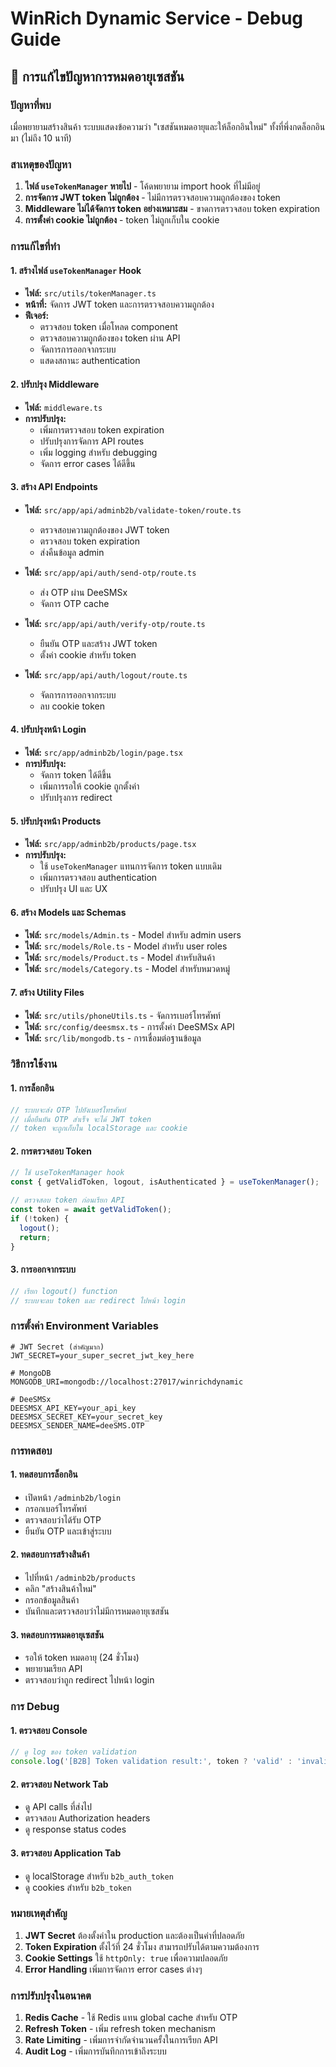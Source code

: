 # WinRich Dynamic Service - Debug Guide

## 🔧 การแก้ไขปัญหาการหมดอายุเซสชัน

### ปัญหาที่พบ
เมื่อพยายามสร้างสินค้า ระบบแสดงข้อความว่า "เซสชันหมดอายุและให้ล็อกอินใหม่" ทั้งที่พึ่งกดล็อกอินมา (ไม่ถึง 10 นาที)

### สาเหตุของปัญหา
1. **ไฟล์ `useTokenManager` หายไป** - โค้ดพยายาม import hook ที่ไม่มีอยู่
2. **การจัดการ JWT token ไม่ถูกต้อง** - ไม่มีการตรวจสอบความถูกต้องของ token
3. **Middleware ไม่ได้จัดการ token อย่างเหมาะสม** - ขาดการตรวจสอบ token expiration
4. **การตั้งค่า cookie ไม่ถูกต้อง** - token ไม่ถูกเก็บใน cookie

### การแก้ไขที่ทำ

#### 1. สร้างไฟล์ `useTokenManager` Hook
- **ไฟล์:** `src/utils/tokenManager.ts`
- **หน้าที่:** จัดการ JWT token และการตรวจสอบความถูกต้อง
- **ฟีเจอร์:**
  - ตรวจสอบ token เมื่อโหลด component
  - ตรวจสอบความถูกต้องของ token ผ่าน API
  - จัดการการออกจากระบบ
  - แสดงสถานะ authentication

#### 2. ปรับปรุง Middleware
- **ไฟล์:** `middleware.ts`
- **การปรับปรุง:**
  - เพิ่มการตรวจสอบ token expiration
  - ปรับปรุงการจัดการ API routes
  - เพิ่ม logging สำหรับ debugging
  - จัดการ error cases ได้ดีขึ้น

#### 3. สร้าง API Endpoints
- **ไฟล์:** `src/app/api/adminb2b/validate-token/route.ts`
  - ตรวจสอบความถูกต้องของ JWT token
  - ตรวจสอบ token expiration
  - ส่งคืนข้อมูล admin

- **ไฟล์:** `src/app/api/auth/send-otp/route.ts`
  - ส่ง OTP ผ่าน DeeSMSx
  - จัดการ OTP cache

- **ไฟล์:** `src/app/api/auth/verify-otp/route.ts`
  - ยืนยัน OTP และสร้าง JWT token
  - ตั้งค่า cookie สำหรับ token

- **ไฟล์:** `src/app/api/auth/logout/route.ts`
  - จัดการการออกจากระบบ
  - ลบ cookie token

#### 4. ปรับปรุงหน้า Login
- **ไฟล์:** `src/app/adminb2b/login/page.tsx`
- **การปรับปรุง:**
  - จัดการ token ได้ดีขึ้น
  - เพิ่มการรอให้ cookie ถูกตั้งค่า
  - ปรับปรุงการ redirect

#### 5. ปรับปรุงหน้า Products
- **ไฟล์:** `src/app/adminb2b/products/page.tsx`
- **การปรับปรุง:**
  - ใช้ `useTokenManager` แทนการจัดการ token แบบเดิม
  - เพิ่มการตรวจสอบ authentication
  - ปรับปรุง UI และ UX

#### 6. สร้าง Models และ Schemas
- **ไฟล์:** `src/models/Admin.ts` - Model สำหรับ admin users
- **ไฟล์:** `src/models/Role.ts` - Model สำหรับ user roles
- **ไฟล์:** `src/models/Product.ts` - Model สำหรับสินค้า
- **ไฟล์:** `src/models/Category.ts` - Model สำหรับหมวดหมู่

#### 7. สร้าง Utility Files
- **ไฟล์:** `src/utils/phoneUtils.ts` - จัดการเบอร์โทรศัพท์
- **ไฟล์:** `src/config/deesmsx.ts` - การตั้งค่า DeeSMSx API
- **ไฟล์:** `src/lib/mongodb.ts` - การเชื่อมต่อฐานข้อมูล

### วิธีการใช้งาน

#### 1. การล็อกอิน
```typescript
// ระบบจะส่ง OTP ไปยังเบอร์โทรศัพท์
// เมื่อยืนยัน OTP สำเร็จ จะได้ JWT token
// token จะถูกเก็บใน localStorage และ cookie
```

#### 2. การตรวจสอบ Token
```typescript
// ใช้ useTokenManager hook
const { getValidToken, logout, isAuthenticated } = useTokenManager();

// ตรวจสอบ token ก่อนเรียก API
const token = await getValidToken();
if (!token) {
  logout();
  return;
}
```

#### 3. การออกจากระบบ
```typescript
// เรียก logout() function
// ระบบจะลบ token และ redirect ไปหน้า login
```

### การตั้งค่า Environment Variables

```env
# JWT Secret (สำคัญมาก)
JWT_SECRET=your_super_secret_jwt_key_here

# MongoDB
MONGODB_URI=mongodb://localhost:27017/winrichdynamic

# DeeSMSx
DEESMSX_API_KEY=your_api_key
DEESMSX_SECRET_KEY=your_secret_key
DEESMSX_SENDER_NAME=deeSMS.OTP
```

### การทดสอบ

#### 1. ทดสอบการล็อกอิน
- เปิดหน้า `/adminb2b/login`
- กรอกเบอร์โทรศัพท์
- ตรวจสอบว่าได้รับ OTP
- ยืนยัน OTP และเข้าสู่ระบบ

#### 2. ทดสอบการสร้างสินค้า
- ไปที่หน้า `/adminb2b/products`
- คลิก "สร้างสินค้าใหม่"
- กรอกข้อมูลสินค้า
- บันทึกและตรวจสอบว่าไม่มีการหมดอายุเซสชัน

#### 3. ทดสอบการหมดอายุเซสชัน
- รอให้ token หมดอายุ (24 ชั่วโมง)
- พยายามเรียก API
- ตรวจสอบว่าถูก redirect ไปหน้า login

### การ Debug

#### 1. ตรวจสอบ Console
```typescript
// ดู log ของ token validation
console.log('[B2B] Token validation result:', token ? 'valid' : 'invalid');
```

#### 2. ตรวจสอบ Network Tab
- ดู API calls ที่ส่งไป
- ตรวจสอบ Authorization headers
- ดู response status codes

#### 3. ตรวจสอบ Application Tab
- ดู localStorage สำหรับ `b2b_auth_token`
- ดู cookies สำหรับ `b2b_token`

### หมายเหตุสำคัญ

1. **JWT Secret** ต้องตั้งค่าใน production และต้องเป็นค่าที่ปลอดภัย
2. **Token Expiration** ตั้งไว้ที่ 24 ชั่วโมง สามารถปรับได้ตามความต้องการ
3. **Cookie Settings** ใช้ `httpOnly: true` เพื่อความปลอดภัย
4. **Error Handling** เพิ่มการจัดการ error cases ต่างๆ

### การปรับปรุงในอนาคต

1. **Redis Cache** - ใช้ Redis แทน global cache สำหรับ OTP
2. **Refresh Token** - เพิ่ม refresh token mechanism
3. **Rate Limiting** - เพิ่มการจำกัดจำนวนครั้งในการเรียก API
4. **Audit Log** - เพิ่มการบันทึกการเข้าถึงระบบ
